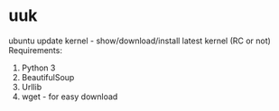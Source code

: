 # uuk
ubuntu update kernel - show/download/install latest kernel (RC or not)
Requirements:
1. Python 3
2. BeautifulSoup
3. Urllib
4. wget - for easy download

